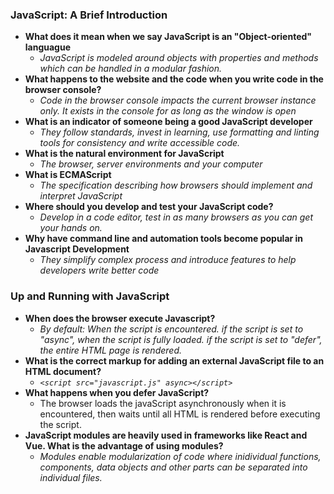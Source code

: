 ### JavaScript: A Brief Introduction
- **What does it mean when we say JavaScript is an "Object-oriented" languague**
    - *JavaScript is modeled around objects with properties and methods which can be handled in a modular fashion.*
- **What happens to the website and the code when you write code in the browser console?**
    - *Code in the browser console impacts the current browser instance only. It exists in the console for as long as the window is open*
- **What is an indicator of someone being a good JavaScript developer**
    - *They follow standards, invest in learning, use formatting and linting tools for consistency and write accessible code.*
- **What is the natural environment for JavaScript**
    - *The browser, server environments and your computer*
- **What is ECMAScript**
    - *The specification describing  how browsers should implement and interpret JavaScript*
- **Where should you develop and test your JavaScript code?**
    - *Develop in a code editor, test in as many browsers as you can get your hands on.*
- **Why have command line and automation tools become popular in Javascript Development**
    - *They simplify complex process and introduce features to help developers write better code*

### Up and Running with JavaScript
- **When does the browser execute Javascript?**
    - *By default: When the script is encountered. if the script is set to "async", when  the script is fully loaded. if the script is set to "defer", the entire HTML page is rendered.*
- **What is the correct markup for adding an external JavaScript file to an HTML document?**
    - *```<script src="javascript.js" async></script>```*
- **What happens when you defer JavaScript?**
    - The browser loads the javaScript asynchronously  when it is encountered, then waits until all HTML is rendered before executing the script. 
- **JavaScript modules are heavily used in frameworks like React and Vue. What is the advantage of using modules?**
    - *Modules enable modularization of code where inidividual functions, components, data objects and other parts can be separated into individual files.*